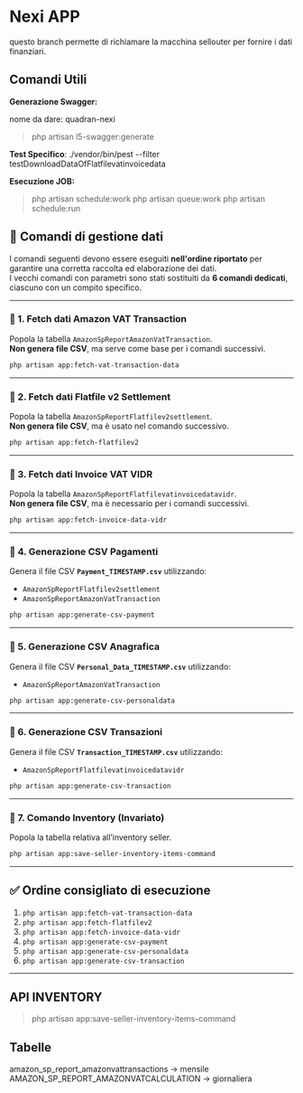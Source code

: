 # Nexi APP

questo branch permette di richiamare la macchina sellouter per fornire i dati finanziari.

## Comandi Utili

**Generazione Swagger:**

nome da dare: quadran-nexi

> php artisan l5-swagger:generate

**Test Specifico**:
./vendor/bin/pest --filter testDownloadDataOfFlatfilevatinvoicedata

**Esecuzione JOB:**

> php artisan schedule:work
> php artisan queue:work
> php artisan schedule:run

## 📄 Comandi di gestione dati

I comandi seguenti devono essere eseguiti **nell'ordine riportato** per garantire una corretta raccolta ed elaborazione dei dati.  
I vecchi comandi con parametri sono stati sostituiti da **6 comandi dedicati**, ciascuno con un compito specifico.

---

### 📌 1. Fetch dati Amazon VAT Transaction

Popola la tabella `AmazonSpReportAmazonVatTransaction`.  
**Non genera file CSV**, ma serve come base per i comandi successivi.

```bash
php artisan app:fetch-vat-transaction-data
```

---

### 📌 2. Fetch dati Flatfile v2 Settlement

Popola la tabella `AmazonSpReportFlatfilev2settlement`.  
**Non genera file CSV**, ma è usato nel comando successivo.

```bash
php artisan app:fetch-flatfilev2
```

---

### 📌 3. Fetch dati Invoice VAT VIDR

Popola la tabella `AmazonSpReportFlatfilevatinvoicedatavidr`.  
**Non genera file CSV**, ma è necessario per i comandi successivi.

```bash
php artisan app:fetch-invoice-data-vidr
```

---

### 📌 4. Generazione CSV Pagamenti

Genera il file CSV **`Payment_TIMESTAMP.csv`** utilizzando:

-   `AmazonSpReportFlatfilev2settlement`
-   `AmazonSpReportAmazonVatTransaction`

```bash
php artisan app:generate-csv-payment
```

---

### 📌 5. Generazione CSV Anagrafica

Genera il file CSV **`Personal_Data_TIMESTAMP.csv`** utilizzando:

-   `AmazonSpReportAmazonVatTransaction`

```bash
php artisan app:generate-csv-personaldata
```

---

### 📌 6. Generazione CSV Transazioni

Genera il file CSV **`Transaction_TIMESTAMP.csv`** utilizzando:

-   `AmazonSpReportFlatfilevatinvoicedatavidr`

```bash
php artisan app:generate-csv-transaction
```

---

### 📌 7. Comando Inventory (Invariato)

Popola la tabella relativa all’inventory seller.

```bash
php artisan app:save-seller-inventory-items-command
```

---

## ✅ Ordine consigliato di esecuzione

1. `php artisan app:fetch-vat-transaction-data`
2. `php artisan app:fetch-flatfilev2`
3. `php artisan app:fetch-invoice-data-vidr`
4. `php artisan app:generate-csv-payment`
5. `php artisan app:generate-csv-personaldata`
6. `php artisan app:generate-csv-transaction`

---

## API INVENTORY

> php artisan app:save-seller-inventory-items-command

## Tabelle

amazon_sp_report_amazonvattransactions -> mensile
AMAZON_SP_REPORT_AMAZONVATCALCULATION -> giornaliera
